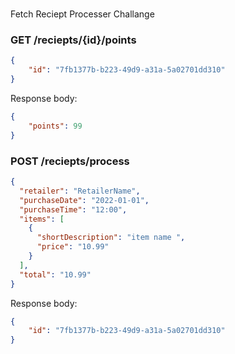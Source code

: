 # 
Fetch Reciept Processer Challange


### GET /reciepts/{id}/points

```json
{
    "id": "7fb1377b-b223-49d9-a31a-5a02701dd310"
}
```

Response body:

```json
{
    "points": 99
}
```

### POST /reciepts/process

```json
{
  "retailer": "RetailerName",
  "purchaseDate": "2022-01-01",
  "purchaseTime": "12:00",
  "items": [
    {
      "shortDescription": "item name ",
      "price": "10.99"
    }
  ],
  "total": "10.99"
}
```

Response body:

```json
{
    "id": "7fb1377b-b223-49d9-a31a-5a02701dd310"
}
```